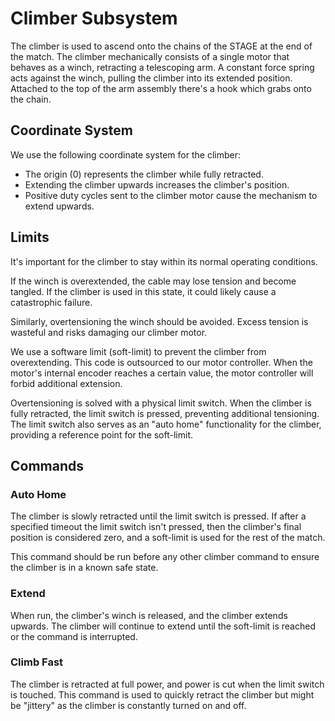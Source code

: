 # Climber Subsystem

The climber is used to ascend onto the chains of the STAGE at the end of the match. The climber mechanically consists of a single motor that behaves as a winch, retracting a telescoping arm. A constant force spring acts against the winch, pulling the climber into its extended position. Attached to the top of the arm assembly there's a hook which grabs onto the chain.

## Coordinate System

We use the following coordinate system for the climber:

- The origin (0) represents the climber while fully retracted.
- Extending the climber upwards increases the climber's position.
- Positive duty cycles sent to the climber motor cause the mechanism to extend upwards.

## Limits

It's important for the climber to stay within its normal operating conditions.

If the winch is overextended, the cable may lose tension and become tangled. If the climber is used in this state, it could likely cause a catastrophic failure.

Similarly, overtensioning the winch should be avoided. Excess tension is wasteful and risks damaging our climber motor.

We use a software limit (soft-limit) to prevent the climber from overextending. This code is outsourced to our motor controller. When the motor's internal encoder reaches a certain value, the motor controller will forbid additional extension.

Overtensioning is solved with a physical limit switch. When the climber is fully retracted, the limit switch is pressed, preventing additional tensioning. The limit switch also serves as an "auto home" functionality for the climber, providing a reference point for the soft-limit.

## Commands

### Auto Home

The climber is slowly retracted until the limit switch is pressed. If after a specified timeout the limit switch isn't pressed, then the climber's final position is considered zero, and a soft-limit is used for the rest of the match.

This command should be run before any other climber command to ensure the climber is in a known safe state.

### Extend

When run, the climber's winch is released, and the climber extends upwards. The climber will continue to extend until the soft-limit is reached or the command is interrupted.

### Climb Fast

The climber is retracted at full power, and power is cut when the limit switch is touched. This command is used to quickly retract the climber but might be "jittery" as the climber is constantly turned on and off.
